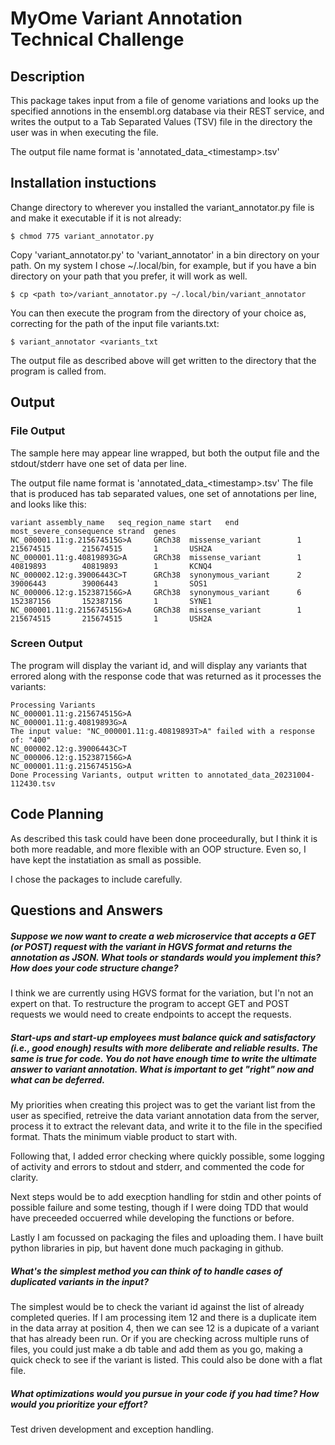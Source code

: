 # MyOme Variant Annotation Technical Challenge

## Description
This package takes input from a file of genome variations and looks up the specified annotions in the ensembl.org database via their REST service, and writes the output to a Tab Separated Values (TSV) file in the directory the user was in when executing the file. 

The output file name format is 'annotated_data_\<timestamp\>.tsv'

## Installation instuctions

Change directory to wherever you installed the variant_annotator.py file is and make it executable if it is not already:
```
$ chmod 775 variant_annotator.py
```
Copy 'variant_annotator.py' to 'variant_annotator' in a bin directory on your path. On my system I chose ~/.local/bin, for example, but if you have a bin directory on your path that you prefer, it will work as well.
```
$ cp <path to>/variant_annotator.py ~/.local/bin/variant_annotator
```

You can then execute the program from the directory of your choice as, correcting for the path of the input file variants.txt:
```
$ variant_annotator <variants_txt
```
The output file as described above will get written to the directory that the program is called from.

## Output
### File Output
The sample here may appear line wrapped, but both the output file and the stdout/stderr have one set of data per line.

The output file name format is 'annotated_data_\<timestamp\>.tsv'
The file that is produced has tab separated values, one set of annotations per line, and looks like this:
```
variant assembly_name   seq_region_name start   end     most_severe_consequence strand  genes
NC_000001.11:g.215674515G>A     GRCh38  missense_variant        1       215674515       215674515       1       USH2A
NC_000001.11:g.40819893G>A      GRCh38  missense_variant        1       40819893        40819893        1       KCNQ4
NC_000002.12:g.39006443C>T      GRCh38  synonymous_variant      2       39006443        39006443        1       SOS1
NC_000006.12:g.152387156G>A     GRCh38  synonymous_variant      6       152387156       152387156       1       SYNE1
NC_000001.11:g.215674515G>A     GRCh38  missense_variant        1       215674515       215674515       1       USH2A
```
### Screen Output
The program will display the variant id, and will display any variants that errored along with the response code that was returned as it processes the variants:
```
Processing Variants
NC_000001.11:g.215674515G>A
NC_000001.11:g.40819893G>A
The input value: "NC_000001.11:g.40819893T>A" failed with a response of: "400"
NC_000002.12:g.39006443C>T
NC_000006.12:g.152387156G>A
NC_000001.11:g.215674515G>A
Done Processing Variants, output written to annotated_data_20231004-112430.tsv
```

## Code Planning
As described this task could have been done proceedurally, but I think it is both more readable, and more flexible with an OOP structure. Even so, I have kept the instatiation as small as possible.

I chose the packages to include carefully.


## Questions and Answers
##### Suppose we now want to create a web microservice that accepts a GET (or POST) request with the variant in HGVS format and returns the annotation as JSON. What tools or standards would you implement this? How does your code structure change?
I think we are currently using HGVS format for the variation, but I'n not an expert on that. To restructure the program to accept GET and POST requests we would need to create endpoints to accept the requests.

##### Start-ups and start-up employees must balance quick and satisfactory (i.e., good enough) results with more deliberate and reliable results. The same is true for code. You do not have enough time to write the ultimate answer to variant annotation. What is important to get "right" now and what can be deferred.

My priorities when creating this project was to get the variant list from the user as specified, retreive the data variant annotation data from the server, process it to extract the relevant data, and write it to the file in the specified format. Thats the minimum viable product to start with.

Following that, I added error checking where quickly possible, some logging of activity and errors to stdout and stderr, and commented the code for clarity.

Next steps would be to add execption handling for stdin and other points of possible failure and some testing, though if I were doing TDD that would have preceeded occuerred while developing the functions or before.

Lastly I am focussed on packaging the files and uploading them. I have built python libraries in pip, but havent done much packaging in github.

##### What's the simplest method you can think of to handle cases of duplicated variants in the input?

The simplest would be to check the variant id against the list of already completed queries. If I am processing item 12 and there is a duplicate item in the data array at position 4, then we can see 12 is a dupicate of a variant that has already been run. Or if you are checking across multiple runs of files, you could just make a db table and add them as you go, making a quick check to see if the variant is listed. This could also be done with a flat file.

##### What optimizations would you pursue in your code if you had time? How would you prioritize your effort?

Test driven development and exception handling.
